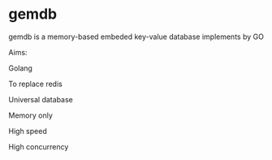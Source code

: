 # gemdb
gemdb is a memory-based embeded  key-value database implements by GO


Aims:

  Golang
  
  To replace redis
  
  Universal database
  
  Memory only
  
  High speed
  
  High concurrency
  

